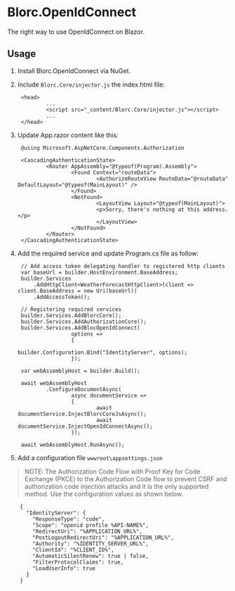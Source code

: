 # Blorc.OpenIdConnect

The right way to use OpenIdConnect on Blazor.

## Usage

1) Install Blorc.OpenIdConnect via NuGet.

2) Include `Blorc.Core/injector.js` the index.html file:

        <head>
                ...
                <script src="_content/Blorc.Core/injector.js"></script>
                ...
        </head>        
 
3) Update App.razor content like this:

        @using Microsoft.AspNetCore.Components.Authorization

        <CascadingAuthenticationState>
                <Router AppAssembly="@typeof(Program).Assembly">
                        <Found Context="routeData">
                                <AuthorizeRouteView RouteData="@routeData" DefaultLayout="@typeof(MainLayout)" />
                        </Found>
                        <NotFound>
                                <LayoutView Layout="@typeof(MainLayout)">
                                <p>Sorry, there's nothing at this address.</p>
                                </LayoutView>
                        </NotFound>
                </Router>
        </CascadingAuthenticationState>
        

4) Add the required service and update Program.cs file as follow:

        // Add access token delegating handler to registered http clients
        var baseUrl = builder.HostEnvironment.BaseAddress;
        builder.Services
            .AddHttpClient<WeatherForecastHttpClient>(client => client.BaseAddress = new Uri(baseUrl))
            .AddAccessToken();

        // Registering required services
        builder.Services.AddBlorcCore();
        builder.Services.AddAuthorizationCore();
        builder.Services.AddBlocOpenIdConnect(
                        options =>
                        {
                                builder.Configuration.Bind("IdentityServer", options);
                        });

        var webAssemblyHost = builder.Build();

        await webAssemblyHost
                .ConfigureDocumentAsync(
                        async documentService =>
                        {
                                await documentService.InjectBlorcCoreJsAsync();
                                await documentService.InjectOpenIdConnectAsync();
                        });

        await webAssemblyHost.RunAsync();
        
5) Add a configuration file `wwwroot\appsettings.json`

> NOTE: The Authorization Code Flow with Proof Key for Code Exchange (PKCE) to the Authorization Code flow to prevent CSRF and authorization code injection attacks and it is the only supported method. Use the configuration values as shown below.
        
        {
          "IdentityServer": {
            "ResponseType": "code",
            "Scope": "openid profile %API-NAME%",
            "RedirectUri": "%APPLICATION_URL%",
            "PostLogoutRedirectUri": "%APPLICATION_URL%",
            "Authority": "%IDENTITY_SERVER_URL%",
            "ClientId": "%CLIENT_ID%",
            "AutomaticSilentRenew": true | false,
            "FilterProtocolClaims": true,
            "LoadUserInfo": true
          }
        }

